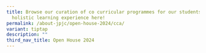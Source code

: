 ```yaml
---
title: Browse our curation of co curricular programmes for our students'
  holistic learning experience here!
permalink: /about-jpjc/open-house-2024/cca/
variant: tiptap
description: ""
third_nav_title: Open House 2024
---
```

